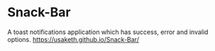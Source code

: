 # Snack-Bar
A toast notifications application which has success, error and invalid options.
https://usaketh.github.io/Snack-Bar/
